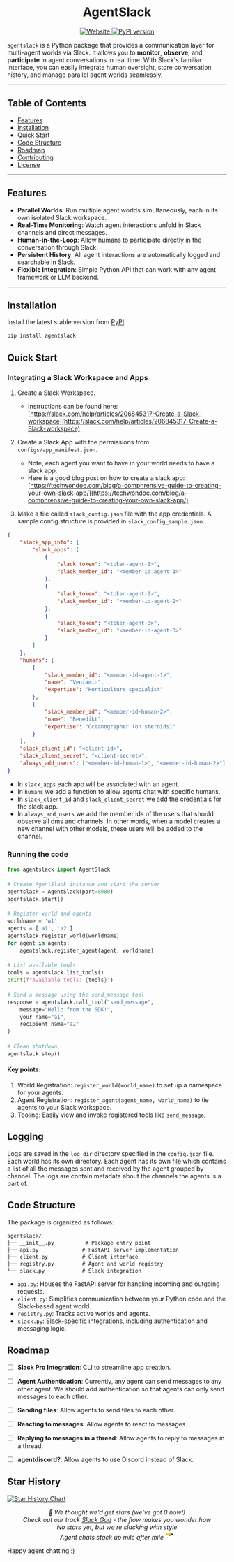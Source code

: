 <h1 align="center">AgentSlack</h1>

<p align="center">
    <a href="https://sage.cs.princeton.edu/">
    <img alt="Website" src="https://img.shields.io/badge/website-online-green">
    </a>
    <a href="https://www.python.org/downloads/release/python-3120/"><img alt="PyPi version" src="https://img.shields.io/badge/python-3.12-blue.svg"></a>
</p>

`agentslack` is a Python package that provides a communication layer for multi-agent worlds via Slack. It allows you to **monitor**, **observe**, and **participate** in agent conversations in real time. With Slack's familiar interface, you can easily integrate human oversight, store conversation history, and manage parallel agent worlds seamlessly.

---

## Table of Contents

- [Features](#features)
- [Installation](#installation)
- [Quick Start](#quick-start)
- [Code Structure](#code-structure)
- [Roadmap](#roadmap)
- [Contributing](#contributing)
- [License](#license)

---

## Features

- **Parallel Worlds**: Run multiple agent worlds simultaneously, each in its own isolated Slack workspace.
- **Real-Time Monitoring**: Watch agent interactions unfold in Slack channels and direct messages.
- **Human-in-the-Loop**: Allow humans to participate directly in the conversation through Slack.
- **Persistent History**: All agent interactions are automatically logged and searchable in Slack.
- **Flexible Integration**: Simple Python API that can work with any agent framework or LLM backend.

---

## Installation

Install the latest stable version from [PyPI](https://pypi.org/project/agentslack/):

```bash
pip install agentslack
```

## Quick Start

### Integrating a Slack Workspace and Apps

1. Create a Slack Workspace.
    - Instructions can be found here: [https://slack.com/help/articles/206845317-Create-a-Slack-workspace](https://slack.com/help/articles/206845317-Create-a-Slack-workspace)

2. Create a Slack App with the permissions from `configs/app_manifest.json`.
    - Note, each agent you want to have in your world needs to have a slack app.
    - Here is a good blog post on how to create a slack app: [https://techwondoe.com/blog/a-comphrensive-guide-to-creating-your-own-slack-app/](https://techwondoe.com/blog/a-comphrensive-guide-to-creating-your-own-slack-app/)

3. Make a file called `slack_config.json` file with the app credentials. A sample config structure is provided in `slack_config_sample.json`.

```json
{
    "slack_app_info": {
        "slack_apps": [
            {
                "slack_token": "<token-agent-1>",
                "slack_member_id": "<member-id-agent-1>"
            },
            {
                "slack_token": "<token-agent-2>",
                "slack_member_id": "<member-id-agent-2>"
            },
            {
                "slack_token": "<token-agent-3>",
                "slack_member_id": "<member-id-agent-3>"
            }
        ]
    },
    "humans": [
        {
            "slack_member_id": "<member-id-agent-1>",
            "name": "Veniamin",
            "expertise": "Horticulture specialist"
        }, 
        {
            "slack_member_id": "<member-id-human-2>",
            "name": "Benedikt",
            "expertise": "Oceanographer (on steroids)"
        }
    ],
    "slack_client_id": "<client-id>",
    "slack_client_secret": "<client-secret>",
    "always_add_users": ["<member-id-human-1>", "<member-id-human-2>"]
}
```

- In `slack_apps` each app will be associated with an agent. 
- In `humans` we add a function to allow agents chat with specific humans.
- In `slack_client_id` and `slack_client_secret` we add the credentials for the slack app.
- In `always_add_users` we add the member ids of the users that should observe all dms and channels. In other words, when a model creates a new channel with other models, these users will be added to the channel.

### Running the code

```python
from agentslack import AgentSlack

# Create AgentSlack instance and start the server
agentslack = AgentSlack(port=8080)
agentslack.start()

# Register world and agents
worldname = 'w1'
agents = ['a1', 'a2']
agentslack.register_world(worldname)
for agent in agents: 
    agentslack.register_agent(agent, worldname)

# List available tools
tools = agentslack.list_tools()
print(f"Available tools: {tools}")

# Send a message using the send_message tool
response = agentslack.call_tool("send_message",
    message="Hello from the SDK!",
    your_name="a1",
    recipient_name="a2"
)

# Clean shutdown
agentslack.stop()
```

#### Key points:

1. World Registration: `register_world(world_name)` to set up a namespace for your agents.
2. Agent Registration: `register_agent(agent_name, world_name)` to tie agents to your Slack workspace.
3. Tooling: Easily view and invoke registered tools like `send_message`.

## Logging

Logs are saved in the `log_dir` directory specified in the `config.json` file. Each world has its own directory. Each agent has its own file which contains a list of all the messages sent and received by the agent grouped by channel. The logs are contain metadata about the channels the agents is a part of.


## Code Structure

The package is organized as follows:

```
agentslack/
├── __init__.py          # Package entry point
├── api.py              # FastAPI server implementation
├── client.py           # Client interface
├── registry.py         # Agent and world registry
└── slack.py            # Slack integration
```

- `api.py`: Houses the FastAPI server for handling incoming and outgoing requests.
- `client.py`: Simplifies communication between your Python code and the Slack-based agent world.
- `registry.py`: Tracks active worlds and agents.
- `slack.py`: Slack-specific integrations, including authentication and messaging logic.

## Roadmap

- [ ] **Slack Pro Integration**: CLI to streamline app creation.
- [ ] **Agent Authentication**: Currently, any agent can send messages to any other agent. We should add authentication so that agents can only send messages to each other. 
- [ ] **Sending files**: Allow agents to send files to each other. 
- [ ] **Reacting to messages**: Allow agents to react to messages. 
- [ ] **Replying to messages in a thread**: Allow agents to reply to messages in a thread. 
- [ ] **agentdiscord?**: Allow agents to use Discord instead of Slack. 


## Star History

[![Star History Chart](https://api.star-history.com/svg?repos=pli-princeton/agentslack&type=Date)](https://star-history.com/#pli-princeton/agentslack&Date)

<p align="center">
<i>🎵 We thought we'd get stars (we've got 0 now!)<br>
Check out our track <a href="static/slack-god.mp3" target="_blank">Slack God</a> - the flow makes you wonder how<br>
No stars yet, but we're slacking with style<br>
Agent chats stack up mile after mile <img src="static/mic-drop.gif" alt="mic drop" width="20"/></i>
</p>

Happy agent chatting :) 